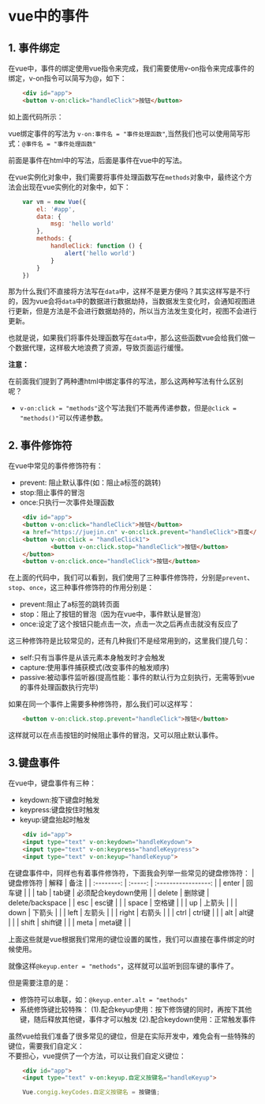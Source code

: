 # vue中的事件

## 1. 事件绑定
在vue中，事件的绑定使用vue指令来完成，我们需要使用v-on指令来完成事件的绑定，v-on指令可以简写为@，如下：

```html
    <div id="app">
    <button v-on:click="handleClick">按钮</button>
```

如上面代码所示：

vue绑定事件的写法为 `v-on:事件名 = "事件处理函数"`,当然我们也可以使用简写形式：`@事件名 = "事件处理函数"`

前面是事件在html中的写法，后面是事件在vue中的写法。

在vue实例化对象中，我们需要将事件处理函数写在`methods`对象中，最终这个方法会出现在vue实例化的对象中，如下：

```javascript
    var vm = new Vue({
        el: '#app',
        data: {
            msg: 'hello world'
        },
        methods: {
            handleClick: function () {
                alert('hello world')
            }
        }
    })
```

那为什么我们不直接将方法写在`data`中，这样不是更方便吗？其实这样写是不行的，因为vue会将`data`中的数据进行数据劫持，当数据发生变化时，会通知视图进行更新，但是方法是不会进行数据劫持的，所以当方法发生变化时，视图不会进行更新。

也就是说，如果我们将事件处理函数写在`data`中，那么这些函数vue会给我们做一个数据代理，这样极大地浪费了资源，导致页面运行缓慢。

**注意：**

在前面我们提到了两种遭html中绑定事件的写法，那么这两种写法有什么区别呢？

- `v-on:click = "methods"`这个写法我们不能再传递参数，但是`@click = "methods()"`可以传递参数。

## 2. 事件修饰符

在vue中常见的事件修饰符有：

- prevent: 阻止默认事件(如：阻止a标签的跳转)
- stop:阻止事件的冒泡
- once:只执行一次事件处理函数

```html
    <div id="app">
    <button v-on:click="handleClick">按钮</button>
    <a href="https://juejin.cn" v-on:click.prevent="handleClick">百度</a>
    <button v-on:click = "handleClick1">
            <button v-on:click.stop="handleClick">按钮</button>
    </button>
    <button v-on:click.once="handleClick">按钮</button>
```

在上面的代码中，我们可以看到，我们使用了三种事件修饰符，分别是`prevent`、`stop`、`once`，这三种事件修饰符的作用分别是：

- prevent:阻止了a标签的跳转页面
- stop：阻止了按钮的冒泡（因为在vue中，事件默认是冒泡）
- once:设定了这个按钮只能点击一次，点击一次之后再点击就没有反应了

这三种修饰符是比较常见的，还有几种我们不是经常用到的，这里我们提几句：

- self:只有当事件是从该元素本身触发时才会触发
- capture:使用事件捕获模式(改变事件的触发顺序)
- passive:被动事件监听器(提高性能：事件的默认行为立刻执行，无需等到vue的事件处理函数执行完毕)

如果在同一个事件上需要多种修饰符，那么我们可以这样写：

```html
    <button v-on:click.stop.prevent="handleClick">按钮</button>
```

这样就可以在点击按钮的时候阻止事件的冒泡，又可以阻止默认事件。

## 3.键盘事件

在vue中，键盘事件有三种：

- keydown:按下键盘时触发
- keypress:键盘按住时触发
- keyup:键盘抬起时触发

```html
    <div id="app">
    <input type="text" v-on:keydown="handleKeydown">
    <input type="text" v-on:keypress="handleKeypress">
    <input type="text" v-on:keyup="handleKeyup">
```

在键盘事件中，同样也有着事件修饰符，下面我会列举一些常见的键盘修饰符：
| 键盘修饰符 |  解释   |        备注         |
| :--------: | :-----: | :-----------------: |
|   enter    | 回车键  |                     |
|    tab     |  tab键  | 必须配合keydown使用 |
|   delete   | 删除键  |  delete/backspace   |
|    esc     |  esc键  |                     |
|   space    | 空格键  |                     |
|     up     | 上箭头  |                     |
|    down    | 下箭头  |                     |
|    left    | 左箭头  |                     |
|   right    | 右箭头  |                     |
|    ctrl    | ctrl键  |                     |
|    alt     |  alt键  |                     |
|   shift    | shift键 |                     |
|    meta    | meta键  |                     |

上面这些就是vue根据我们常用的键位设置的属性，我们可以直接在事件绑定的时候使用。

就像这样`@keyup.enter = "methods"`，这样就可以监听到回车键的事件了。

但是需要注意的是：

- 修饰符可以串联，如：`@keyup.enter.alt = "methods"`
- 系统修饰键比较特殊：
    (1).配合keyup使用：按下修饰键的同时，再按下其他键，随后释放其他键，事件才可以触发
    (2).配合keydown使用：正常触发事件

虽然vue给我们准备了很多常见的键位，但是在实际开发中，难免会有一些特殊的键位，需要我们自定义：  
不要担心，vue提供了一个方法，可以让我们自定义键位：

```html
    <div id="app">
    <input type="text" v-on:keyup.自定义按键名="handleKeyup">
```

```js
    Vue.congig.keyCodes.自定义按键名 = 按键值;
```
